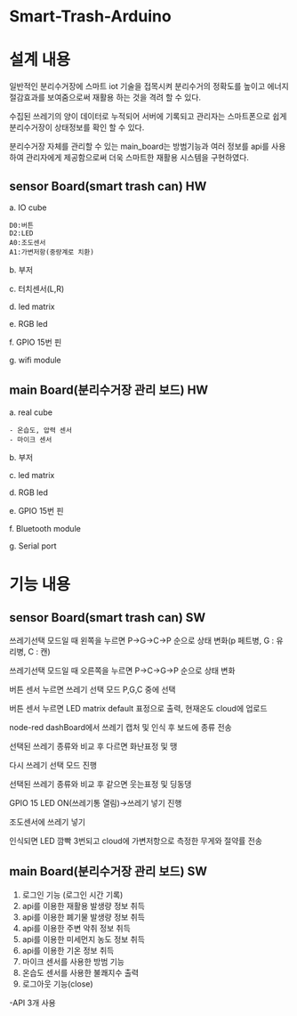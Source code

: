 # Smart-Trash-Arduino

# 설계 내용
일반적인 분리수거장에 스마트 iot 기술을 접목시켜 분리수거의 정확도를 높이고 에너지 절감효과를 보여줌으로써 재활용 하는 것을 격려 할 수 있다. 

수집된 쓰레기의 양이 데이터로 누적되어 서버에 기록되고 관리자는 스마트폰으로 쉽게 분리수거장이 상태정보를 확인 할 수 있다.

분리수거장 자체를 관리할 수 있는 main_board는 방범기능과 여러 정보를 api를 사용하여 관리자에게 제공함으로써  더욱 스마트한 재활용 시스템을 구현하였다.


## sensor Board(smart trash can) HW


a. IO cube

	D0:버튼
	D2:LED
	A0:조도센서
	A1:가변저항(중량계로 치환)
b. 부저

c. 터치센서(L,R)

d. led matrix

e. RGB led

f. GPIO 15번 핀

g. wifi module


## main Board(분리수거장 관리 보드) HW

a. real cube

	- 온습도, 압력 센서
	- 마이크 센서
	
b. 부저

c. led matrix

d. RGB led

e. GPIO 15번 핀

f. Bluetooth module

g. Serial port



# 기능 내용
## sensor Board(smart trash can) SW


쓰레기선택 모드일 때 왼쪽을 누르면 P->G->C->P 순으로 상태 변화(p 페트병, G : 유리병, C : 캔)

쓰레기선택 모드일 때 오른쪽을 누르면 P->C->G->P 순으로 상태 변화

버튼 센서 누르면 쓰레기 선택 모드 P,G,C 중에 선택

버튼 센서 누르면 LED matrix default 표정으로 출력, 현재온도 cloud에 업로드

node-red dashBoard에서 쓰레기 캡처 및 인식 후 보드에 종류 전송

선택된 쓰레기 종류와 비교 후 다르면 화난표정 및 땡

다시 쓰레기 선택 모드 진행

선택된 쓰레기 종류와 비교 후 같으면 웃는표정 및 딩동댕

GPIO 15 LED ON(쓰레기통 열림)->쓰레기 넣기 진행
 
조도센서에 쓰레기 넣기 
 
인식되면 LED 깜빡 3번되고 cloud에 가변저항으로 측정한 무게와 절약률 전송

## main Board(분리수거장 관리 보드) SW

1. 로그인 기능 (로그인 시간 기록)
2. api를 이용한 재활용 발생량 정보 취득
3. api를 이용한 폐기물 발생량 정보 취득
4. api를 이용한 주변 악취 정보 취득
5. api를 이용한 미세먼지 농도 정보 취득
6. api를 이용한 기온 정보 취득
7. 마이크 센서를 사용한 방범 기능
8. 온습도 센서를 사용한 불쾌지수 출력
9. 로그아웃 기능(close)

-API 3개 사용
